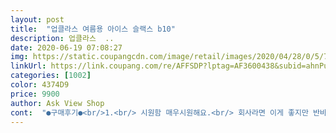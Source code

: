 ```yaml
---
layout: post 
title:  "업클라스 여름용 아이스 슬랙스 b10" 
description: 업클라스  ..
date: 2020-06-19 07:08:27 
img: https://static.coupangcdn.com/image/retail/images/2020/04/28/0/5/7542419b-006b-4ec7-9e0c-7f0d1c7af51c.jpg 
linkUrl: https://link.coupang.com/re/AFFSDP?lptag=AF3600438&subid=ahnPublicAsk&pageKey=1539864653&itemId=2637692876&vendorItemId=70628558233&traceid=V0-113-ef90abc4439f022d 
categories: [1002] 
color: 4374D9 
price: 9900 
author: Ask View Shop 
cont:  "●구매후기●<br/>1.<br/> 시원함 매우시원해요.<br/> 회사라면 이게 좋지만 반바지 입을수있다면 반바지가 더 시원하긴하져<br/>2.<br/> 광이남 이게 호불호도 갈리고 취향도 타니깐 좋다 나쁘다는 못하지만 제 기준으로는 이 광(?) 나는게 꼭 옛날 교복바지 입다보면 엉덩이쪽이 닳고 닳아서 광이 나는경우있잖아요 교복바지가 아니더라도 츄리닝도 그럴수있구요.<br/> 그 광나는데 바지전체에서 햇빛받으면 그런것같아서 저는 스스로 눈치보여서 안입습니다.<br/><br/>3.<br/> 벤딩 밴딩 좋죠 근데 끈이 아예없어서 이거 주머니에 휴대폰이나 지갑넣으면 바지가 내려갈것같아요.<br/>.<br/> 가방 필수! 츄리닝 만큼 편하긴하지만 츄리닝처럼 입을숭없어요<br/>4.<br/>색상 차콜과 블랙을 샀는데요 블랙은 그래도 입을만해요.<br/> 광나는게 덜 나는것같고 검은색은 예상한<br/>5.<br/> 슬렉스인데 츄리닝처럼 편하고 시원하다 라고 생각 하고 사기보단 냉장고바지 샀는데 뭔가 굳이 말안하면 회사에 입고가도 괜찮을것같은데? 하고 구매하시는게 날것같습니다.<br/><br/>색일수밖애없으니까요.<br/> 근데 차콜색은 진짜 별로얐던것같아요 갠적으로.<br/> 광이 블랙보다 훨씬 많이 나서 이거를 소화해낼 자신이없더라구요.<br/><br/>슬렉스같다고 생각하시기엔 너무 광이나구요.<br/> 이 광나는게 한번 신경쓰면 계속 신경쓰일거에요.<br/> 블랙은 한번이라도 입었는데 차콜은 색이 별로라 한번도 안입었습니다.<br/> 제 스타일은 아니더라구요.<br/><br/>시원하고 좋은데 내가 쌀이져서 좀 너른걸 주문했더면 더 시원하고 좋았을걸하네요 슬림하게 입으면 좋아하는사람에게 딱이예요 원단이 시원한게 좋아요<br/>재질도 약간 부들부들하고 지금부터 7월까지는 잘 입을 것 같아요<br/>제가 패션을 잘몰라서 그럴수도있지만 여러 옷들을 구매해왔는데 제일 후회되는 옷같아요... <br/><br/>차콜 구매했는데 저는 딱 원하는색이라서 좋아요<br/>" 
---
```


